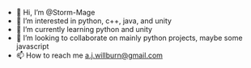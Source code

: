 - 👋 Hi, I’m @Storm-Mage
- 👀 I’m interested in python, c++, java, and unity
- 🌱 I’m currently learning python and unity
- 💞️ I’m looking to collaborate on mainly python projects, maybe some javascript
- 📫 How to reach me a.j.willburn@gmail.com

<!---
Storm-Mage/Storm-Mage is a ✨ special ✨ repository because its `README.md` (this file) appears on your GitHub profile.
You can click the Preview link to take a look at your changes.
--->

